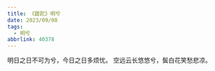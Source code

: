 ```yaml
---
title: 《蹉跎》明兮
date: 2023/09/08
tags:
  - 明兮
abbrlink: 40378
---
```

明日之日不可为兮，今日之日多烦忧。
空远云长悠悠兮，鬓白花笑愁悲凉。

